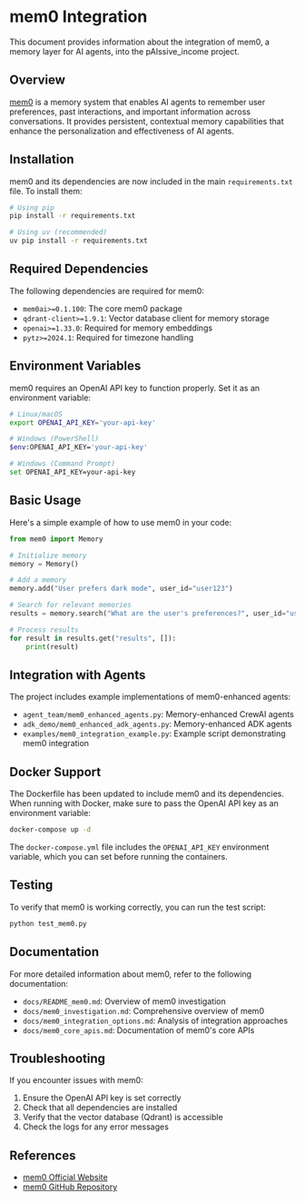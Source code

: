 # mem0 Integration

This document provides information about the integration of mem0, a memory layer for AI agents, into the pAIssive_income project.

## Overview

[mem0](https://mem0.ai) is a memory system that enables AI agents to remember user preferences, past interactions, and important information across conversations. It provides persistent, contextual memory capabilities that enhance the personalization and effectiveness of AI agents.

## Installation

mem0 and its dependencies are now included in the main `requirements.txt` file. To install them:

```bash
# Using pip
pip install -r requirements.txt

# Using uv (recommended)
uv pip install -r requirements.txt
```

## Required Dependencies

The following dependencies are required for mem0:

- `mem0ai>=0.1.100`: The core mem0 package
- `qdrant-client>=1.9.1`: Vector database client for memory storage
- `openai>=1.33.0`: Required for memory embeddings
- `pytz>=2024.1`: Required for timezone handling

## Environment Variables

mem0 requires an OpenAI API key to function properly. Set it as an environment variable:

```bash
# Linux/macOS
export OPENAI_API_KEY='your-api-key'

# Windows (PowerShell)
$env:OPENAI_API_KEY='your-api-key'

# Windows (Command Prompt)
set OPENAI_API_KEY=your-api-key
```

## Basic Usage

Here's a simple example of how to use mem0 in your code:

```python
from mem0 import Memory

# Initialize memory
memory = Memory()

# Add a memory
memory.add("User prefers dark mode", user_id="user123")

# Search for relevant memories
results = memory.search("What are the user's preferences?", user_id="user123")

# Process results
for result in results.get("results", []):
    print(result)
```

## Integration with Agents

The project includes example implementations of mem0-enhanced agents:

- `agent_team/mem0_enhanced_agents.py`: Memory-enhanced CrewAI agents
- `adk_demo/mem0_enhanced_adk_agents.py`: Memory-enhanced ADK agents
- `examples/mem0_integration_example.py`: Example script demonstrating mem0 integration

## Docker Support

The Dockerfile has been updated to include mem0 and its dependencies. When running with Docker, make sure to pass the OpenAI API key as an environment variable:

```bash
docker-compose up -d
```

The `docker-compose.yml` file includes the `OPENAI_API_KEY` environment variable, which you can set before running the containers.

## Testing

To verify that mem0 is working correctly, you can run the test script:

```bash
python test_mem0.py
```

## Documentation

For more detailed information about mem0, refer to the following documentation:

- `docs/README_mem0.md`: Overview of mem0 investigation
- `docs/mem0_investigation.md`: Comprehensive overview of mem0
- `docs/mem0_integration_options.md`: Analysis of integration approaches
- `docs/mem0_core_apis.md`: Documentation of mem0's core APIs

## Troubleshooting

If you encounter issues with mem0:

1. Ensure the OpenAI API key is set correctly
2. Check that all dependencies are installed
3. Verify that the vector database (Qdrant) is accessible
4. Check the logs for any error messages

## References

- [mem0 Official Website](https://mem0.ai)
- [mem0 GitHub Repository](https://github.com/mem0ai/mem0)
